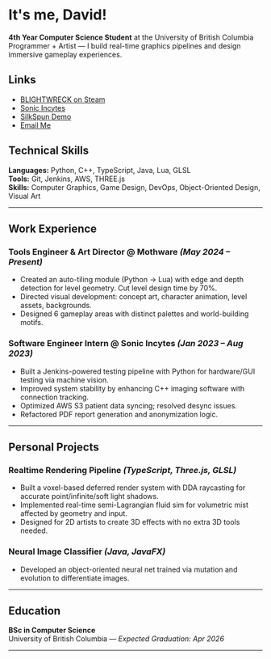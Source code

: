 # It's me, David!

**4th Year Computer Science Student** at the University of British Columbia  
Programmer + Artist — I build real-time graphics pipelines and design immersive gameplay experiences.

## Links

- [BLIGHTWRECK on Steam](https://store.steampowered.com/app/2332060/BLIGHTWRECK/)
- [Sonic Incytes](https://www.sonicincytes.com/)
- [SilkSpun Demo](https://davidz8888.github.io/SilkSpun/)
- [Email Me](mailto:davidzhang561@gmail.com)


## Technical Skills

**Languages:** Python, C++, TypeScript, Java, Lua, GLSL  
**Tools:** Git, Jenkins, AWS, THREE.js  
**Skills:** Computer Graphics, Game Design, DevOps, Object-Oriented Design, Visual Art

---

## Work Experience

### Tools Engineer & Art Director @ Mothware _(May 2024 – Present)_
- Created an auto-tiling module (Python → Lua) with edge and depth detection for level geometry. Cut level design time by 70%.
- Directed visual development: concept art, character animation, level assets, backgrounds.
- Designed 6 gameplay areas with distinct palettes and world-building motifs.

### Software Engineer Intern @ Sonic Incytes _(Jan 2023 – Aug 2023)_
- Built a Jenkins-powered testing pipeline with Python for hardware/GUI testing via machine vision.
- Improved system stability by enhancing C++ imaging software with connection tracking.
- Optimized AWS S3 patient data syncing; resolved desync issues.
- Refactored PDF report generation and anonymization logic.

---

## Personal Projects

### Realtime Rendering Pipeline _(TypeScript, Three.js, GLSL)_
- Built a voxel-based deferred render system with DDA raycasting for accurate point/infinite/soft light shadows.
- Implemented real-time semi-Lagrangian fluid sim for volumetric mist affected by geometry and input.
- Designed for 2D artists to create 3D effects with no extra 3D tools needed.

### Neural Image Classifier _(Java, JavaFX)_
- Developed an object-oriented neural net trained via mutation and evolution to differentiate images.

---

## Education

**BSc in Computer Science**  
University of British Columbia — _Expected Graduation: Apr 2026_

---

